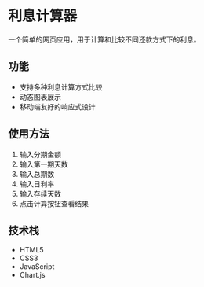 # 利息计算器

一个简单的网页应用，用于计算和比较不同还款方式下的利息。

## 功能
- 支持多种利息计算方式比较
- 动态图表展示
- 移动端友好的响应式设计

## 使用方法
1. 输入分期金额
2. 输入第一期天数
3. 输入总期数
4. 输入日利率
5. 输入存续天数
6. 点击计算按钮查看结果

## 技术栈
- HTML5
- CSS3
- JavaScript
- Chart.js
